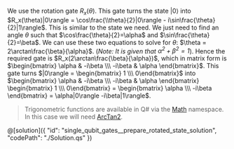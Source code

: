 We use the rotation gate $R_x(\theta)$. This gate turns the state $|0\rangle$ into $R_x(\theta)|0\rangle = \cos\frac{\\theta}{2}|0\rangle - i\sin\frac{\theta}{2}|1\rangle$.
This is similar to the state we need. We just need to find an angle $\theta$ such that $\cos\frac{\theta}{2}=\alpha$ and $\sin\frac{\theta}{2}=\beta$. We can use these two equations to solve for $\theta$: $\theta = 2\arctan\frac{\beta}{\alpha}$. (*Note: It is given that $\alpha^2 + \beta^2=1$*).
Hence the required gate is $R_x(2\arctan\frac{\beta}{\alpha})$, which in matrix form is $\begin{bmatrix} \alpha & -i\beta \\\ -i\beta & \alpha \end{bmatrix}$.
This gate turns $|0\rangle = \begin{bmatrix} 1 \\\ 0\end{bmatrix}$ into $\begin{bmatrix} \alpha & -i\beta \\\ -i\beta & \alpha \end{bmatrix} \begin{bmatrix} 1 \\\ 0\end{bmatrix} = \begin{bmatrix} \alpha \\\ -i\beta \end{bmatrix} = \alpha|0\rangle -i\beta|1\rangle$.

> Trigonometric functions are available in Q# via the <a href="https://docs.microsoft.com/qsharp/api/qsharp-lang/microsoft.quantum.math" target="_blank">Math</a> namespace. In this case we will need <a href="https://docs.microsoft.com/qsharp/api/qsharp/microsoft.quantum.math.arctan2" target="_blank">ArcTan2</a>.

@[solution]({
    "id": "single_qubit_gates__prepare_rotated_state_solution",
    "codePath": "./Solution.qs"
})
